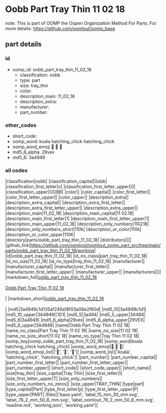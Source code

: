 # Oobb Part Tray Thin 11 02 18  

note: This is part of OOMP the Oopen Organization Method For Parts. For more details: https://github.com/oomlout/oomp_base

##  part details





### id
* oomp_id: oobb_part_tray_thin_11_02_18
  * classification: oobb
  * type: part
  * size: tray_thin
  * color: 
  * description_main: 11_02_18
  * description_extra: 
  * manufacturer: 
  * part_number: 

### other_codes
* short_code: 
* oomp_word: koala hatching_chick hatching_chick
* oomp_word_emoji :koala: :hatching_chick: :hatching_chick:
* md5_6_alpha: 29vex
* md5_6: 3a4949

### all codes 
|classification|oobb|
|classification_capital|Oobb|
|classification_first_letter|o|
|classification_first_letter_upper|O|
|classification_upper|OOBB|
|color||
|color_capital||
|color_first_letter||
|color_first_letter_upper||
|color_upper||
|description_extra||
|description_extra_capital||
|description_extra_first_letter||
|description_extra_first_letter_upper||
|description_extra_upper||
|description_main|11_02_18|
|description_main_capital|11 02.18|
|description_main_first_letter|1|
|description_main_first_letter_upper|1|
|description_main_upper|11_02_18|
|description_only_numbers|110218|
|description_only_numbers_short|110k|
|description_or_color|110k|
|description_or_color_upper|110K|
|directory|parts/oobb_part_tray_thin_11_02_18|
|distributors|[]|
|github_link|https://github.com/oomlout/oomlout_oomp_part_src/tree/main/parts/oobb_part_tray_thin_11_02_18/working|
|id|oobb_part_tray_thin_11_02_18|
|id_no_class|part_tray_thin_11_02_18|
|id_no_size|11_02_18|
|id_no_type|tray_thin_11_02_18|
|manufacturer||
|manufacturer_capital||
|manufacturer_first_letter||
|manufacturer_first_letter_upper||
|manufacturer_upper||
|manufacturers|[]|
|markdown_full|[oobb_part_tray_thin_11_02_18](https://github.com/oomlout/oomlout_oomp_part_src/tree/main/parts/oobb_part_tray_thin_11_02_18/working)<br>[](https://github.com/oomlout/oomlout_oomp_part_src/tree/main/parts/oobb_part_tray_thin_11_02_18/working)<br>[Oobb Part Tray Thin 11 02 18](https://github.com/oomlout/oomlout_oomp_part_src/tree/main/parts/oobb_part_tray_thin_11_02_18/working)<br><br>|
|markdown_short|[oobb_part_tray_thin_11_02_18](https://github.com/oomlout/oomlout_oomp_part_src/tree/main/parts/oobb_part_tray_thin_11_02_18/working)<br><br>|
|md5|3a4949c1d135af246a18f03a06e2f60d|
|md5_10|3a4949c1d1|
|md5_10_upper|3A4949C1D1|
|md5_5|3a494|
|md5_5_upper|3A494|
|md5_6|3a4949|
|md5_6_alpha|29vex|
|md5_6_alpha_upper|29VEX|
|md5_6_upper|3A4949|
|name|Oobb Part Tray Thin 11 02 18|
|name_no_class|Part Tray Thin 11 02 18|
|name_no_size|11 02 18|
|name_no_size_short|11 02 18|
|name_no_type|Tray Thin 11 02 18|
|oomp_key|oomp_oobb_part_tray_thin_11_02_18|
|oomp_word|koala hatching_chick hatching_chick|
|oomp_word_emoji|:koala: :hatching_chick: :hatching_chick:|
|oomp_word_emoji_list|[':koala:', ':hatching_chick:', ':hatching_chick:']|
|oomp_word_list|['koala', 'hatching_chick', 'hatching_chick']|
|part_number||
|part_number_capital||
|part_number_first_letter||
|part_number_first_letter_upper||
|part_number_upper||
|short_code||
|short_code_upper||
|short_name||
|size|tray_thin|
|size_capital|Tray Thin|
|size_first_letter|t|
|size_first_letter_upper|T|
|size_only_numbers||
|size_only_numbers_no_zeros||
|size_upper|TRAY_THIN|
|type|part|
|type_capital|Part|
|type_first_letter|p|
|type_first_letter_upper|P|
|type_upper|PART|
|files|['base.yaml', 'label_15_mm_30_mm.svg', 'label_76_2_mm_50_8_mm.svg', 'label_oomlout_76_2_mm_50_8_mm.svg', 'readme.md', 'working.json', 'working.yaml']|
